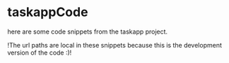 # taskappCode
here are some code snippets from the taskapp project.


!The url paths are local in these snippets because this is the development version of the code :)!
